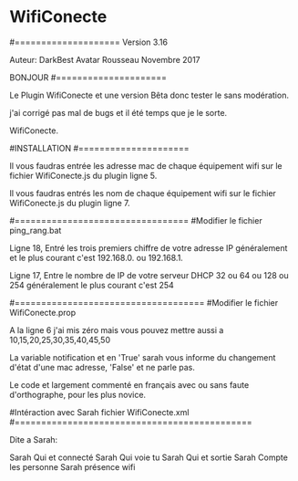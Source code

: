 # WifiConecte
#====================
Version 3.16

Auteur: DarkBest Avatar Rousseau
Novembre 2017

BONJOUR
#=====================

Le Plugin WifiConecte et une version Bêta donc tester le sans modération.

j'ai corrigé pas mal de bugs et il été temps que je le sorte.

WifiConecte.



#INSTALLATION
#=====================

Il vous faudras entrée les adresse mac de chaque équipement wifi sur le fichier WifiConecte.js du plugin ligne 5.

Il vous faudras entrés les nom de chaque équipement wifi sur le fichier WifiConecte.js du plugin ligne 7.



#=================================
#Modifier le fichier ping_rang.bat

Ligne 18, Entré les trois premiers chiffre de votre adresse IP généralement et le plus courant c'est 192.168.0. ou 192.168.1.

Ligne 17, Entre le nombre de IP de votre serveur DHCP 32 ou 64 ou 128 ou 254 généralement le plus courant c'est 254



#====================================
#Modifier le fichier WifiConecte.prop

A la ligne 6 j'ai mis zéro mais vous pouvez mettre aussi a 10,15,20,25,30,35,40,45,50

La variable notification et en 'True' sarah vous informe du changement d'état d'une mac adresse, 'False' et ne parle pas.

Le code et largement commenté en français avec ou sans faute d'orthographe, pour les plus novice.



#Intéraction avec Sarah fichier WifiConecte.xml
#=============================================

Dite a Sarah:

Sarah Qui et connecté
Sarah Qui voie tu
Sarah Qui et sortie
Sarah Compte les personne
Sarah présence wifi


